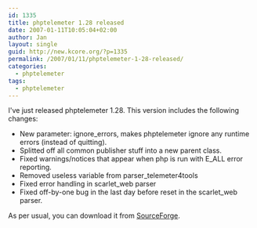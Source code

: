 ```yaml
---
id: 1335
title: phptelemeter 1.28 released
date: 2007-01-11T10:05:04+02:00
author: Jan
layout: single
guid: http://new.kcore.org/?p=1335
permalink: /2007/01/11/phptelemeter-1-28-released/
categories:
  - phptelemeter
tags:
  - phptelemeter
---
```

I've just released phptelemeter 1.28. This version includes the following changes:

  * New parameter: ignore_errors, makes phptelemeter ignore any runtime errors (instead of quitting).
  * Splitted off all common publisher stuff into a new parent class.
  * Fixed warnings/notices that appear when php is run with E_ALL error reporting.
  * Removed useless variable from parser_telemeter4tools
  * Fixed error handling in scarlet_web parser
  * Fixed off-by-one bug in the last day before reset in the scarlet_web parser.

As per usual, you can download it from <a href="http://sourceforge.net/projects/phptelemeter" target="_blank">SourceForge</a>.